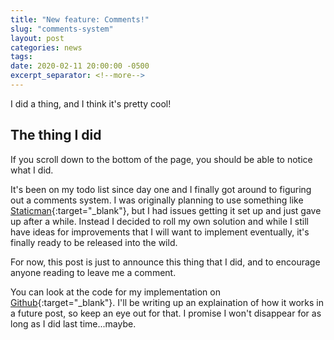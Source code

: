```yaml
---
title: "New feature: Comments!"
slug: "comments-system"
layout: post
categories: news
tags: 
date: 2020-02-11 20:00:00 -0500
excerpt_separator: <!--more-->
---
```


I did a thing, and I think it's pretty cool!

<!--more-->

## The thing I did

If you scroll down to the bottom of the page, you should be able to notice what I did.

It's been on my todo list since day one and I finally got around to figuring out a comments system. I was originally planning to use something like [Staticman](https://staticman.net/){:target="_blank"}, but I had issues getting it set up and just gave up after a while. Instead I decided to roll my own solution and while I still have ideas for improvements that I will want to implement eventually, it's finally ready to be released into the wild.

For now, this post is just to announce this thing that I did, and to encourage anyone reading to leave me a comment.

You can look at the code for my implementation on [Github](https://github.com/tombloor/jekyll-comments){:target="_blank"}. I'll be writing up an explaination of how it works in a future post, so keep an eye out for that. I promise I won't disappear for as long as I did last time...maybe.
